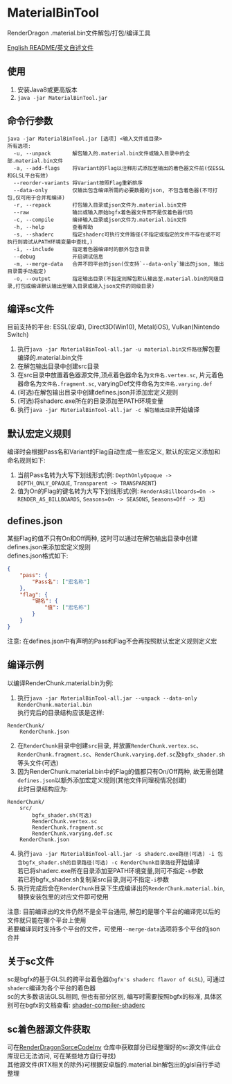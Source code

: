 # MaterialBinTool
RenderDragon .material.bin文件解包/打包/编译工具

[English README/英文自述文件](README.en-us.md)

## 使用
1. 安装Java8或更高版本
2. `java -jar MaterialBinTool.jar`

## 命令行参数
```
java -jar MaterialBinTool.jar [选项] <输入文件或目录>
所有选项:
  -u, --unpack       解包输入的.material.bin文件或输入目录中的全部.material.bin文件
  -a, --add-flags    将Variant的Flag以注释形式添加至输出的着色器文件前(仅ESSL和GLSL平台有效)
  --reorder-variants 将Variant按照Flag重新排序
  --data-only        仅输出包含编译所需的必要数据的json, 不包含着色器(不可打包,仅可用于合并和编译)
  -r, --repack       打包输入目录或json文件为.material.bin文件
  --raw              输出或输入原始bgfx着色器文件而不是仅着色器代码
  -c, --compile      编译输入目录或json文件为.material.bin文件
  -h, --help         查看帮助
  -s, --shaderc      指定shaderc可执行文件路径(不指定或指定的文件不存在或不可执行则尝试从PATH环境变量中查找,)
  -i, --include      指定着色器编译时的额外包含目录
  --debug            开启调试信息
  -m, --merge-data   合并不同平台的json(仅支持`--data-only`输出的json, 输出目录需手动指定)
  -o, --output       指定输出目录(不指定则解包默认输出至.material.bin的同级目录,打包或编译默认输出至输入目录或输入json文件的同级目录)
```

## 编译sc文件
目前支持的平台: ESSL(安卓), Direct3D(Win10), Metal(iOS), Vulkan(Nintendo Switch)
1. 执行`java -jar MaterialBinTool-all.jar -u material.bin文件路径`解包要编译的.material.bin文件
2. 在解包输出目录中创建src目录
3. 在src目录中放置着色器源文件,顶点着色器命名为`文件名.vertex.sc`, 片元着色器命名为`文件名.fragment.sc`, varyingDef文件命名为`文件名.varying.def`
4. (可选)在解包输出目录中创建defines.json并添加宏定义规则
5. (可选)将shaderc.exe所在的目录添加至PATH环境变量
6. 执行`java -jar MaterialBinTool-all.jar -c 解包输出目录`开始编译

## 默认宏定义规则
编译时会根据Pass名和Variant的Flag自动生成一些宏定义, 默认的宏定义添加和命名规则如下:
1. 当前Pass名转为大写下划线形式(例: `DepthOnlyOpaque -> DEPTH_ONLY_OPAQUE`, `Transparent -> TRANSPARENT`)
2. 值为On的Flag的键名转为大写下划线形式(例: `RenderAsBillboards=On -> RENDER_AS_BILLBOARDS`, `Seasons=On -> SEASONS`, `Seasons=Off -> 无`)

## defines.json
某些Flag的值不只有On和Off两种, 这时可以通过在解包输出目录中创建defines.json来添加宏定义规则   
defines.json格式如下:
```json
{
    "pass": {
        "Pass名": ["宏名称"]
    },
    "flag": {
        "键名": {
            "值": ["宏名称"]
        }
    }
}
```
注意: 在defines.json中有声明的Pass和Flag不会再按照默认宏定义规则定义宏

## 编译示例
以编译RenderChunk.material.bin为例:
1. 执行`java -jar MaterialBinTool-all.jar --unpack --data-only RenderChunk.material.bin`   
执行完后的目录结构应该是这样:
```
RenderChunk/
    RenderChunk.json
```
2. 在`RenderChunk`目录中创建`src`目录, 并放置`RenderChunk.vertex.sc`、`RenderChunk.fragment.sc`、`RenderChunk.varying.def.sc`及`bgfx_shader.sh`等头文件(可选)
3. 因为RenderChunk.material.bin中的Flag的值都只有On/Off两种, 故无需创建`defines.json`以额外添加宏定义规则(其他文件同理视情况创建)   
此时目录结构应为:
```
RenderChunk/
    src/
        bgfx_shader.sh(可选)
        RenderChunk.vertex.sc
        RenderChunk.fragment.sc
        RenderChunk.varying.def.sc
    RenderChunk.json
```
4. 执行`java -jar MaterialBinTool-all.jar -s shaderc.exe路径(可选) -i 包含bgfx_shader.sh的目录路径(可选) -c RenderChunk目录路径`开始编译   
若已将shaderc.exe所在目录添加至PATH环境变量,则可不指定`-s`参数   
若已将bgfx_shader.sh复制至src目录,则可不指定`-i`参数
5. 执行完成后会在`RenderChunk`目录下生成编译出的`RenderChunk.material.bin`,替换安装包里的对应文件即可使用   
   
注意: 目前编译出的文件仍然不是全平台通用, 解包的是哪个平台的编译完以后的文件就只能在哪个平台上使用   
若要编译同时支持多个平台的文件，可使用`--merge-data`选项将多个平台的json合并

## 关于sc文件
sc是bgfx的基于GLSL的跨平台着色器(`bgfx's shaderc flavor of GLSL`), 可通过`shaderc`编译为各个平台的着色器   
sc的大多数语法GLSL相同, 但也有部分区别, 编写时需要按照bgfx的标准, 具体区别可在bgfx的文档查看: [shader-compiler-shaderc](https://bkaradzic.github.io/bgfx/tools.html#shader-compiler-shaderc)

## sc着色器源文件获取
可在[RenderDragonSorceCodeInv](https://github.com/OEOTYAN/RenderDragonSorceCodeInv) 仓库中获取部分已经整理好的sc源文件(此仓库现已无法访问, 可在某些地方自行寻找)    
其他源文件(RTX相关的除外)可根据安卓版的.material.bin解包出的glsl自行手动整理    
